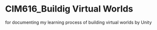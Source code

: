 # CIM616_Buildig Virtual Worlds
for documenting my learning process of building virtual worlds by Unity
